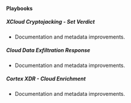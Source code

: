 
#### Playbooks

##### XCloud Cryptojacking - Set Verdict

- Documentation and metadata improvements.
##### Cloud Data Exfiltration Response

- Documentation and metadata improvements.
##### Cortex XDR - Cloud Enrichment

- Documentation and metadata improvements.
